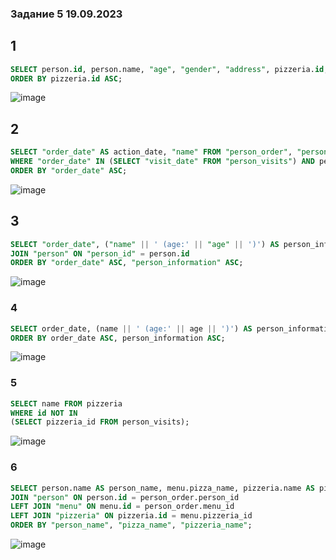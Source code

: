 ### Задание 5 19.09.2023

## 1
```sql
SELECT person.id, person.name, "age", "gender", "address", pizzeria.id, pizzeria.name, "rating" FROM "person", "pizzeria"
ORDER BY pizzeria.id ASC;
```

![image](https://github.com/Boloniez/bol/assets/145553853/fcc1fff0-f0d1-4a60-9b39-24fef1009895)

## 2
```sql
SELECT "order_date" AS action_date, "name" FROM "person_order", "person"
WHERE "order_date" IN (SELECT "visit_date" FROM "person_visits") AND person_order.person_id = person.id
ORDER BY "order_date" ASC;
```

![image](https://github.com/Boloniez/bol/assets/145553853/a7402295-c046-4fd8-a7cb-817dcab0f4bb)

## 3
```sql
SELECT "order_date", ("name" || ' (age:' || "age" || ')') AS person_information FROM "person_order"
JOIN "person" ON "person_id" = person.id
ORDER BY "order_date" ASC, "person_information" ASC;
```

![image](https://github.com/Boloniez/bol/assets/145553853/6be1aeed-dbfb-4014-9f04-260e0992fed9)

### 4
```sql
SELECT order_date, (name || ' (age:' || age || ')') AS person_information FROM person_order NATURAL JOIN person
ORDER BY order_date ASC, person_information ASC;
```

![image](https://github.com/Boloniez/bol/assets/145553853/a0ff9332-3b98-4ff4-afed-680efba4f76c)

### 5
```sql
SELECT name FROM pizzeria
WHERE id NOT IN
(SELECT pizzeria_id FROM person_visits);
```

![image](https://github.com/Boloniez/bol/assets/145553853/da9e3c97-4005-4820-8ecd-de2f6cdffd26)

### 6
```sql
SELECT person.name AS person_name, menu.pizza_name, pizzeria.name AS pizzeria_name FROM "person_order"
JOIN "person" ON person.id = person_order.person_id
LEFT JOIN "menu" ON menu.id = person_order.menu_id
LEFT JOIN "pizzeria" ON pizzeria.id = menu.pizzeria_id
ORDER BY "person_name", "pizza_name", "pizzeria_name";
```

![image](https://github.com/Boloniez/bol/assets/145553853/d850118c-eff9-4fa2-bcf4-edc9cd165b76)

